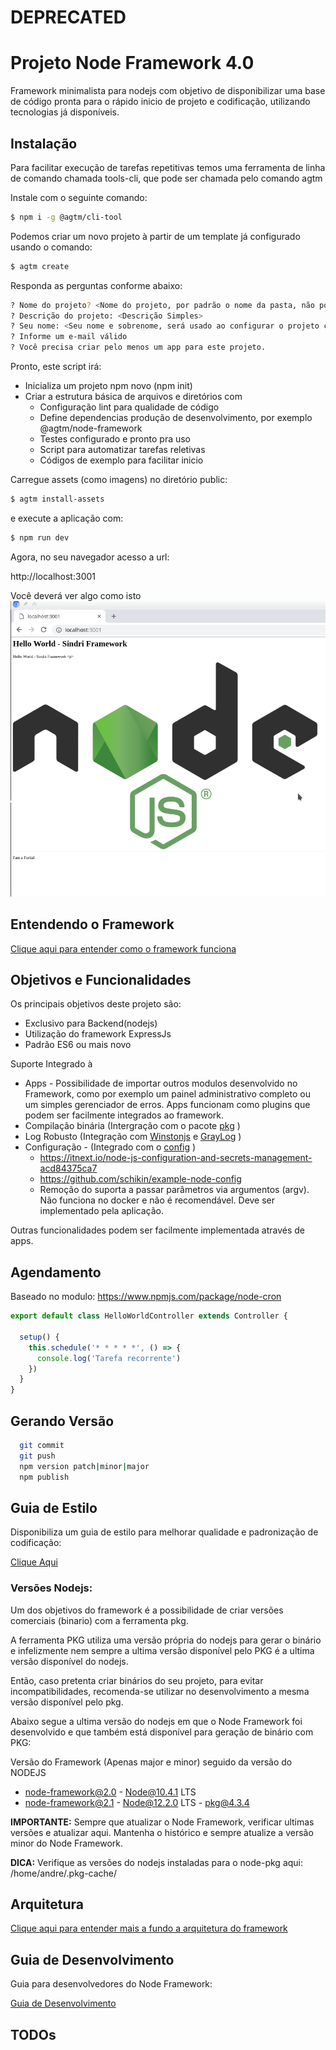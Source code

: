 # DEPRECATED
# Projeto Node Framework 4.0

Framework minimalista para nodejs com objetivo de disponibilizar uma base de código pronta para o rápido inicio de
projeto e codificação, utilizando tecnologias já disponíveis.

## Instalação

Para facilitar execução de tarefas repetitivas temos uma ferramenta de linha de comando chamada tools-cli, que pode ser
chamada pelo comando agtm

Instale com o seguinte comando:

```bash
$ npm i -g @agtm/cli-tool
```

Podemos criar um novo projeto à partir de um template já configurado usando o comando:

```bash
$ agtm create
```

Responda as perguntas conforme abaixo:

```bash
? Nome do projeto? <Nome do projeto, por padrão o nome da pasta, não pode conter caracteres especiais>
? Descrição do projeto: <Descrição Simples>
? Seu nome: <Seu nome e sobrenome, será usado ao configurar o projeto com npm>
? Informe um e-mail válido 
? Você precisa criar pelo menos um app para este projeto.

```

Pronto, este script irá:

* Inicializa um projeto npm novo (npm init)
* Criar a estrutura básica de arquivos e diretórios com
  * Configuração lint para qualidade de código
  * Define dependencias produção de desenvolvimento, por exemplo @agtm/node-framework
  * Testes configurado e pronto pra uso
  * Script para automatizar tarefas reletivas
  * Códigos de exemplo para facilitar inicio

Carregue assets (como imagens) no diretório public:  

```bash
$ agtm install-assets
```

e execute a aplicação com:

```bash
$ npm run dev
```

Agora, no seu navegador acesso a url:

http://localhost:3001

Você deverá ver algo como isto
![Screen01](./docs/img/image001.png)

## Entendendo o Framework

[Clique aqui para entender como o framework funciona](./docs/entendendo_o_sindri_framework.md)

## Objetivos e Funcionalidades

Os principais objetivos deste projeto são:

* Exclusivo para Backend(nodejs)
* Utilização do framework ExpressJs
* Padrão ES6 ou mais novo

Suporte Integrado à

* Apps - Possibilidade de importar outros modulos desenvolvido no Framework, como por exemplo um painel
  administrativo completo ou um simples gerenciador de erros. Apps funcionam como plugins que podem ser facilmente
  integrados ao framework.
* Compilação binária (Intergração com o pacote [pkg](https://www.npmjs.com/package/pkg) )
* Log Robusto (Integração com [Winstonjs](https://github.com/winstonjs/winston) e [GrayLog](https://www.graylog.org/) )
* Configuração - (Integrado com o [config](https://www.npmjs.com/package/config) )
    * https://itnext.io/node-js-configuration-and-secrets-management-acd84375ca7
    * https://github.com/schikin/example-node-config
    * Remoção do suporta a passar parâmetros via argumentos (argv). Não funciona no docker e não é recomendável. Deve
      ser
      implementado pela aplicação.

Outras funcionalidades podem ser facilmente implementada através de apps.

## Agendamento

Baseado no modulo:
https://www.npmjs.com/package/node-cron

```javascript
export default class HelloWorldController extends Controller {

  setup() {
    this.schedule('* * * * *', () => {
      console.log('Tarefa recorrente')
    })
  }
}

```

## Gerando Versão

```bash  
  git commit
  git push
  npm version patch|minor|major
  npm publish  
```

## Guia de Estilo

Disponibiliza um guia de estilo para melhorar qualidade e padronização de codificação:

[Clique Aqui](./docs/guia_de_estilo.md)

### Versões Nodejs:

Um dos objetivos do framework é a possibilidade de criar versões comerciais (binario) com a ferramenta pkg.

A ferramenta PKG utiliza uma versão própria do nodejs para gerar o binário e infelizmente nem sempre a ultima versão
disponível pelo PKG é a ultima versão disponível do nodejs.

Então, caso pretenta criar binários do seu projeto, para evitar incompatibilidades, recomenda-se utilizar no
desenvolvimento a mesma versão disponível pelo pkg.

Abaixo segue a ultima versão do nodejs em que o Node Framework foi desenvolvido e que também está disponível
para geração de binário com PKG:

Versão do Framework (Apenas major e minor) seguido da versão do NODEJS

* node-framework@2.0 - Node@10.4.1 LTS
* node-framework@2.1 - Node@12.2.0 LTS - pkg@4.3.4

**IMPORTANTE:** Sempre que atualizar o Node Framework, verificar ultimas versões e atualizar aqui. Mantenha o
histórico e sempre atualize a versão minor do Node Framework.

**DICA:** Verifique as versões do nodejs instaladas para o node-pkg aqui: /home/andre/.pkg-cache/

## Arquitetura

[Clique aqui para entender mais a fundo a arquitetura do framework](./docs/arquitetura.md)

## Guia de Desenvolvimento

Guia para desenvolvedores do Node Framework:

[Guia de Desenvolvimento](./docs/guia_de_desenvolvimento.md)

## TODOs


